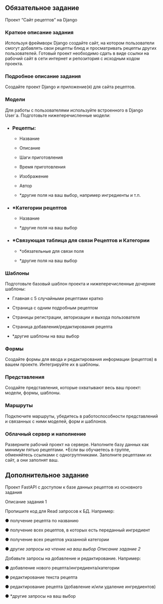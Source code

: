 ## Обязательное задание

Проект “Сайт рецептов” на Django

### Краткое описание задания

Используя фреймворк Django создайте сайт, на котором пользователи смогут
добавлять свои рецепты блюд и просматривать рецепты других пользователей.
Готовый проект необходимо сдать в виде ссылки на рабочий сайт в сети интернет и
репозитория с исходным кодом проекта.

### Подробное описание задания

Создайте проект Django и приложение(я) для сайта рецептов.

### Модели

Для работы с пользователями используйте встроенного в Django User`a.
Подготовьте нижеперечисленные модели:

- ### Рецепты:

    - Название

    - Описание

    - Шаги приготовления

    - Время приготовления

    - Изображение

    - Автор

    - *другие поля на ваш выбор, например ингредиенты и т.п.

- ### *Категории рецептов

    - Название

    - *другие поля на ваш выбор

- ### *Связующая таблица для связи Рецептов и Категории

    - *обязательные для связи поля

    - *другие поля на ваш выбор


### Шаблоны

Подготовьте базовый шаблон проекта и нижеперечисленные дочерние шаблоны:

- Главная с 5 случайными рецептами кратко

- Страница с одним подробным рецептом

- Страницы регистрации, авторизации и выхода пользователя

- Страница добавления/редактирования рецепта

- *другие шаблоны на ваш выбор

### Формы

Создайте формы для ввода и редактирования информации (рецептов) в вашем
проекте. Интегрируйте их в шаблоны.

### Представления

Создайте представления, которые охватывают весь ваш проект: модели, формы,
шаблоны.

### Маршруты
Подключите маршруты, убедитесь в работоспособности представлений и связанных
с ними моделей, форм и шаблонов.

### Облачный сервер и наполнение

Разверните рабочий проект на сервере. Наполните базу данных как минимум пятью
рецептами.
*Если вы обучаетесь в группе, обменяйтесь ссылками с одногруппниками.
Заполните рецептами их сайт, а они заполнят ваш.

## Дополнительное задание

Проект FastAPI с доступом к базе данных рецептов из
основного задания

Описание задания 1

Пропишите код для Read запросов к БД. Например:

● получение рецепта по названию

● получение всех рецептов, в которых есть переданный ингредиент

● получение всех рецептов указанной категории

● *другие запросы на чтение на ваш выбор
Описание задание 2*

Добавьте запросы на добавление и редактирование. Например:

● добавление нового рецепта/ингредиента/категории

● редактирование текста рецепта

● редактирование рецепта (добавление и/или удаление ингредиентов)

● *другие запросы на ваш выбор